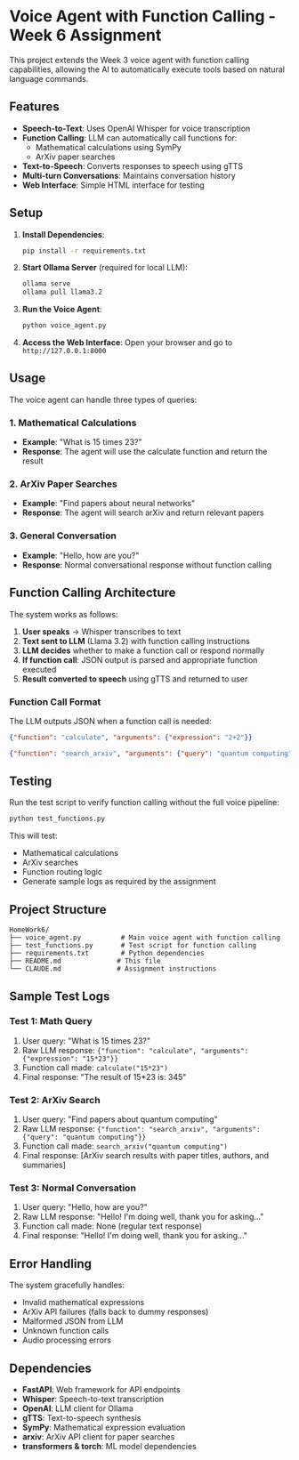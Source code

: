 # Voice Agent with Function Calling - Week 6 Assignment

This project extends the Week 3 voice agent with function calling capabilities, allowing the AI to automatically execute tools based on natural language commands.

## Features

- **Speech-to-Text**: Uses OpenAI Whisper for voice transcription
- **Function Calling**: LLM can automatically call functions for:
  - Mathematical calculations using SymPy
  - ArXiv paper searches
- **Text-to-Speech**: Converts responses to speech using gTTS
- **Multi-turn Conversations**: Maintains conversation history
- **Web Interface**: Simple HTML interface for testing

## Setup

1. **Install Dependencies**:
   ```bash
   pip install -r requirements.txt
   ```

2. **Start Ollama Server** (required for local LLM):
   ```bash
   ollama serve
   ollama pull llama3.2
   ```

3. **Run the Voice Agent**:
   ```bash
   python voice_agent.py
   ```

4. **Access the Web Interface**:
   Open your browser and go to `http://127.0.0.1:8000`

## Usage

The voice agent can handle three types of queries:

### 1. Mathematical Calculations
- **Example**: "What is 15 times 23?"
- **Response**: The agent will use the calculate function and return the result

### 2. ArXiv Paper Searches  
- **Example**: "Find papers about neural networks"
- **Response**: The agent will search arXiv and return relevant papers

### 3. General Conversation
- **Example**: "Hello, how are you?"
- **Response**: Normal conversational response without function calling

## Function Calling Architecture

The system works as follows:

1. **User speaks** → Whisper transcribes to text
2. **Text sent to LLM** (Llama 3.2) with function calling instructions
3. **LLM decides** whether to make a function call or respond normally
4. **If function call**: JSON output is parsed and appropriate function executed
5. **Result converted to speech** using gTTS and returned to user

### Function Call Format

The LLM outputs JSON when a function call is needed:

```json
{"function": "calculate", "arguments": {"expression": "2+2"}}
```

```json
{"function": "search_arxiv", "arguments": {"query": "quantum computing"}}
```

## Testing

Run the test script to verify function calling without the full voice pipeline:

```bash
python test_functions.py
```

This will test:
- Mathematical calculations
- ArXiv searches  
- Function routing logic
- Generate sample logs as required by the assignment

## Project Structure

```
HomeWork6/
├── voice_agent.py          # Main voice agent with function calling
├── test_functions.py       # Test script for function calling
├── requirements.txt        # Python dependencies
├── README.md              # This file
└── CLAUDE.md              # Assignment instructions
```

## Sample Test Logs

### Test 1: Math Query
1. User query: "What is 15 times 23?"
2. Raw LLM response: `{"function": "calculate", "arguments": {"expression": "15*23"}}`
3. Function call made: `calculate("15*23")`
4. Final response: "The result of 15*23 is: 345"

### Test 2: ArXiv Search
1. User query: "Find papers about quantum computing"
2. Raw LLM response: `{"function": "search_arxiv", "arguments": {"query": "quantum computing"}}`
3. Function call made: `search_arxiv("quantum computing")`
4. Final response: [ArXiv search results with paper titles, authors, and summaries]

### Test 3: Normal Conversation
1. User query: "Hello, how are you?"
2. Raw LLM response: "Hello! I'm doing well, thank you for asking..."
3. Function call made: None (regular text response)
4. Final response: "Hello! I'm doing well, thank you for asking..."

## Error Handling

The system gracefully handles:
- Invalid mathematical expressions
- ArXiv API failures (falls back to dummy responses)
- Malformed JSON from LLM
- Unknown function calls
- Audio processing errors

## Dependencies

- **FastAPI**: Web framework for API endpoints
- **Whisper**: Speech-to-text transcription
- **OpenAI**: LLM client for Ollama
- **gTTS**: Text-to-speech synthesis
- **SymPy**: Mathematical expression evaluation
- **arxiv**: ArXiv API client for paper searches
- **transformers & torch**: ML model dependencies